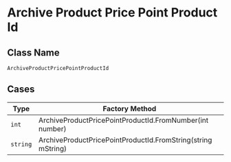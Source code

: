 
# Archive Product Price Point Product Id

## Class Name

`ArchiveProductPricePointProductId`

## Cases

| Type | Factory Method |
|  --- | --- |
| `int` | ArchiveProductPricePointProductId.FromNumber(int number) |
| `string` | ArchiveProductPricePointProductId.FromString(string mString) |


